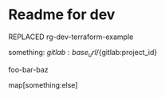 

# Readme for dev

REPLACED
rg-dev-terraform-example

something: ${gitlab:base_url}/${gitlab:project_id}

foo-bar-baz

map[something:else]

